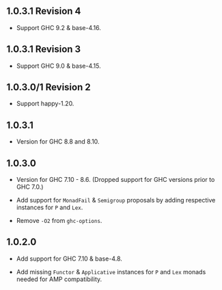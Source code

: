 ## 1.0.3.1 Revision 4

  - Support GHC 9.2 & base-4.16.

## 1.0.3.1 Revision 3

  - Support GHC 9.0 & base-4.15.

## 1.0.3.0/1 Revision 2

  - Support happy-1.20.

## 1.0.3.1

  - Version for GHC 8.8 and 8.10.

## 1.0.3.0

  - Version for GHC 7.10 - 8.6.
    (Dropped support for GHC versions prior to GHC 7.0.)

  - Add support for `MonadFail` & `Semigroup` proposals by
    adding respective instances for `P` and `Lex`.

  - Remove `-O2` from `ghc-options`.

## 1.0.2.0

  - Add support for GHC 7.10 & base-4.8.

  - Add missing `Functor` & `Applicative` instances for `P` and `Lex`
    monads needed for AMP compatibility.
